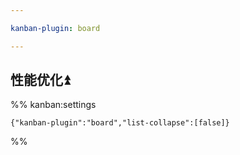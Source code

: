 ```yaml
---

kanban-plugin: board

---
```


## 性能优化⏫





%% kanban:settings
```
{"kanban-plugin":"board","list-collapse":[false]}
```
%%